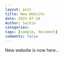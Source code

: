 ```yaml
---
layout: post
title: New Website
date: 2025-07-28
Author: Sachie
categories: 
tags: [sample, document]
comments: false
---
```

New website is now here... 
